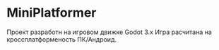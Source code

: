 # MiniPlatformer
 Проект разработн на игровом движке Godot 3.x
 Игра расчитана на кроссплатформеность ПК/Андроид.
 
